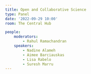 ```yaml
---
title: Open and Collaborative Science
type: Panel
date: '2022-09-29 10:00'
room: The Central Hub

people:
    moderators:
        - Rahul Ramachandran
    speakers:
        - Nadine Alameh
        - Aimee Barciauskas
        - Lisa Rabelo
        - Suresh Marru
---
```

